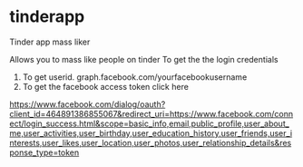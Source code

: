 tinderapp
=========

Tinder app mass liker


Allows you to mass like people on tinder
To get the the login credentials
1. To get userid. graph.facebook.com/yourfacebookusername
2. To get the facebook access token click here

https://www.facebook.com/dialog/oauth?client_id=464891386855067&redirect_uri=https://www.facebook.com/connect/login_success.html&scope=basic_info,email,public_profile,user_about_me,user_activities,user_birthday,user_education_history,user_friends,user_interests,user_likes,user_location,user_photos,user_relationship_details&response_type=token
